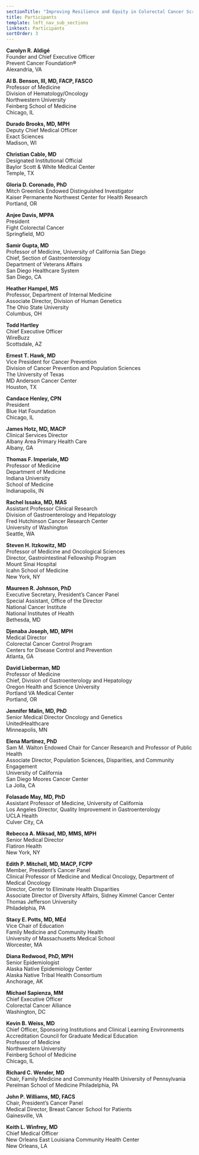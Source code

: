 ```yaml
---
sectionTitle: "Improving Resilience and Equity in Colorectal Cancer Screening: Lessons from COVID-19 and Beyond"
title: Participants
template: left_nav_sub_sections
linktext: Participants
sortOrder: 3
---
```

**Carolyn R. Aldigé** \
Founder and Chief Executive Officer \
Prevent Cancer Foundation® \
Alexandria, VA

**Al B. Benson, III, MD, FACP, FASCO** \
Professor of Medicine \
Division of Hematology/Oncology \
Northwestern University \
Feinberg School of Medicine \
Chicago, IL

**Durado Brooks, MD, MPH** \
Deputy Chief Medical Officer \
Exact Sciences \
Madison, WI

**Christian Cable, MD** \
Designated Institutional Official \
Baylor Scott & White Medical Center \
Temple, TX

**Gloria D. Coronado, PhD** \
Mitch Greenlick Endowed Distinguished Investigator \
Kaiser Permanente Northwest Center for Health Research \
Portland, OR

**Anjee Davis, MPPA** \
President \
Fight Colorectal Cancer \
Springfield, MO

**Samir Gupta, MD** \
Professor of Medicine, University of California San Diego \
Chief, Section of Gastroenterology \
Department of Veterans Affairs \
San Diego Healthcare System \
San Diego, CA

**Heather Hampel, MS** \
Professor, Department of Internal Medicine \
Associate Director, Division of Human Genetics \
The Ohio State University \
Columbus, OH

**Todd Hartley** \
Chief Executive Officer \
WireBuzz \
Scottsdale, AZ

**Ernest T. Hawk, MD** \
Vice President for Cancer Prevention \
Division of Cancer Prevention and Population Sciences \
The University of Texas \
MD Anderson Cancer Center \
Houston, TX

**Candace Henley, CPN** \
President \
Blue Hat Foundation \
Chicago, IL

**James Hotz, MD, MACP** \
Clinical Services Director \
Albany Area Primary Health Care \
Albany, GA

**Thomas F. Imperiale, MD** \
Professor of Medicine \
Department of Medicine \
Indiana University \
School of Medicine \
Indianapolis, IN

**Rachel Issaka, MD, MAS** \
Assistant Professor Clinical Research \
Division of Gastroenterology and Hepatology \
Fred Hutchinson Cancer Research Center \
University of Washington \
Seattle, WA

**Steven H. Itzkowitz, MD** \
Professor of Medicine and Oncological Sciences \
Director, Gastrointestinal Fellowship Program \
Mount Sinai Hospital \
Icahn School of Medicine \
New York, NY

**Maureen R. Johnson, PhD** \
Executive Secretary, President’s Cancer Panel \
Special Assistant, Office of the Director \
National Cancer Institute \
National Institutes of Health \
Bethesda, MD

**Djenaba Joseph, MD, MPH** \
Medical Director \
Colorectal Cancer Control Program \
Centers for Disease Control and Prevention \
Atlanta, GA

**David Lieberman, MD** \
Professor of Medicine \
Chief, Division of Gastroenterology and Hepatology \
Oregon Health and Science University \
Portland VA Medical Center \
Portland, OR

**Jennifer Malin, MD, PhD** \
Senior Medical Director Oncology and Genetics \
UnitedHealthcare \
Minneapolis, MN

**Elena Martinez, PhD** \
Sam M. Walton Endowed Chair for Cancer Research and Professor of Public Health \
Associate Director, Population Sciences, Disparities, and Community Engagement \
University of California \
San Diego Moores Cancer Center \
La Jolla, CA

**Folasade May, MD, PhD** \
Assistant Professor of Medicine, University of California \
Los Angeles Director, Quality Improvement in Gastroenterology \
UCLA Health \
Culver City, CA

**Rebecca A. Miksad, MD, MMS, MPH** \
Senior Medical Director \
Flatiron Health \
New York, NY

**Edith P. Mitchell, MD, MACP, FCPP** \
Member, President’s Cancer Panel \
Clinical Professor of Medicine and Medical Oncology, Department of Medical Oncology \
Director, Center to Eliminate Health Disparities \
Associate Director of Diversity Affairs, Sidney Kimmel Cancer Center \
Thomas Jefferson University \
Philadelphia, PA

**Stacy E. Potts, MD, MEd** \
Vice Chair of Education \
Family Medicine and Community Health \
University of Massachusetts Medical School \
Worcester, MA

**Diana Redwood, PhD, MPH** \
Senior Epidemiologist \
Alaska Native Epidemiology Center \
Alaska Native Tribal Health Consortium \
Anchorage, AK

**Michael Sapienza, MM** \
Chief Executive Officer \
Colorectal Cancer Alliance \
Washington, DC

**Kevin B. Weiss, MD** \
Chief Officer, Sponsoring Institutions and Clinical Learning Environments \
Accreditation Council for Graduate Medical Education \
Professor of Medicine \
Northwestern University \
Feinberg School of Medicine \
Chicago, IL

**Richard C. Wender, MD** \
Chair, Family Medicine and Community Health
University of Pennsylvania
Perelman School of Medicine
Philadelphia, PA

**John P. Williams, MD, FACS** \
Chair, President’s Cancer Panel \
Medical Director, Breast Cancer School for Patients \
Gainesville, VA

**Keith L. Winfrey, MD** \
Chief Medical Officer \
New Orleans East Louisiana Community Health Center \
New Orleans, LA
